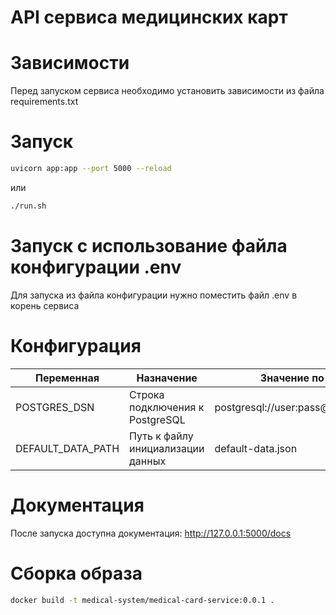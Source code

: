 # API сервиса медицинских карт

# Зависимости

Перед запуском сервиса необходимо установить зависимости из файла requirements.txt

# Запуск

```bash
uvicorn app:app --port 5000 --reload
```

или

```bash
./run.sh
```

# Запуск с использование файла конфигурации .env

Для запуска из файла конфигурации нужно поместить файл .env в корень сервиса

# Конфигурация
| Переменная                  | Назначение                                                        | Значение по-умолчанию                        |
|-----------------------------| -----                                                             |----------------------------------------------|
| POSTGRES_DSN                | Строка подключения к PostgreSQL                                   | postgresql://user:pass@localhost:5432/foobar |
| DEFAULT_DATA_PATH           | Путь к файлу инициализации данных                                 | default-data.json                            |

# Документация

После запуска доступна документация: http://127.0.0.1:5000/docs

# Сборка образа
```bash
docker build -t medical-system/medical-card-service:0.0.1 .
```